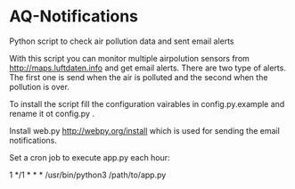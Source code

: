 # AQ-Notifications
Python script to check air pollution data and sent email alerts

With this script you can monitor multiple airpolution sensors from http://maps.luftdaten.info and get email alerts.
There are two type of alerts. The first one is send when the air is polluted and the second when the pollution is over.

To install the script fill the configuration vairables in config.py.example and rename it ot config.py .

Install web.py http://webpy.org/install which is used for sending the email notifications.

Set a cron job to execute app.py each hour:

1 */1 * * * /usr/bin/python3 /path/to/app.py
